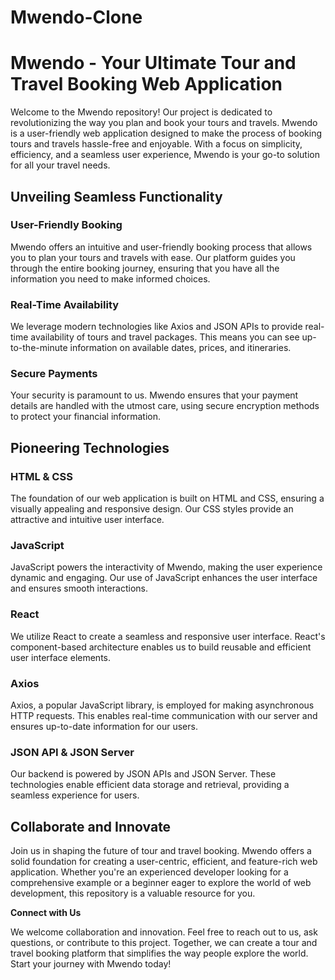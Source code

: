 # Mwendo-Clone
# Mwendo - Your Ultimate Tour and Travel Booking Web Application

Welcome to the Mwendo repository! Our project is dedicated to revolutionizing the way you plan and book your tours and travels. Mwendo is a user-friendly web application designed to make the process of booking tours and travels hassle-free and enjoyable. With a focus on simplicity, efficiency, and a seamless user experience, Mwendo is your go-to solution for all your travel needs.

## Unveiling Seamless Functionality

### User-Friendly Booking
Mwendo offers an intuitive and user-friendly booking process that allows you to plan your tours and travels with ease. Our platform guides you through the entire booking journey, ensuring that you have all the information you need to make informed choices.

### Real-Time Availability
We leverage modern technologies like Axios and JSON APIs to provide real-time availability of tours and travel packages. This means you can see up-to-the-minute information on available dates, prices, and itineraries.

### Secure Payments
Your security is paramount to us. Mwendo ensures that your payment details are handled with the utmost care, using secure encryption methods to protect your financial information.

## Pioneering Technologies

### HTML & CSS
The foundation of our web application is built on HTML and CSS, ensuring a visually appealing and responsive design. Our CSS styles provide an attractive and intuitive user interface.

### JavaScript
JavaScript powers the interactivity of Mwendo, making the user experience dynamic and engaging. Our use of JavaScript enhances the user interface and ensures smooth interactions.

### React
We utilize React to create a seamless and responsive user interface. React's component-based architecture enables us to build reusable and efficient user interface elements.

### Axios
Axios, a popular JavaScript library, is employed for making asynchronous HTTP requests. This enables real-time communication with our server and ensures up-to-date information for our users.

### JSON API & JSON Server
Our backend is powered by JSON APIs and JSON Server. These technologies enable efficient data storage and retrieval, providing a seamless experience for users.

## Collaborate and Innovate

Join us in shaping the future of tour and travel booking. Mwendo offers a solid foundation for creating a user-centric, efficient, and feature-rich web application. Whether you're an experienced developer looking for a comprehensive example or a beginner eager to explore the world of web development, this repository is a valuable resource for you.

**Connect with Us**

We welcome collaboration and innovation. Feel free to reach out to us, ask questions, or contribute to this project. Together, we can create a tour and travel booking platform that simplifies the way people explore the world. Start your journey with Mwendo today!
